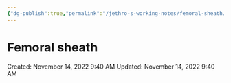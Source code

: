 ```yaml
---
{"dg-publish":true,"permalink":"/jethro-s-working-notes/femoral-sheath/","dgPassFrontmatter":true}
---
```



# Femoral sheath

Created: November 14, 2022 9:40 AM
Updated: November 14, 2022 9:40 AM